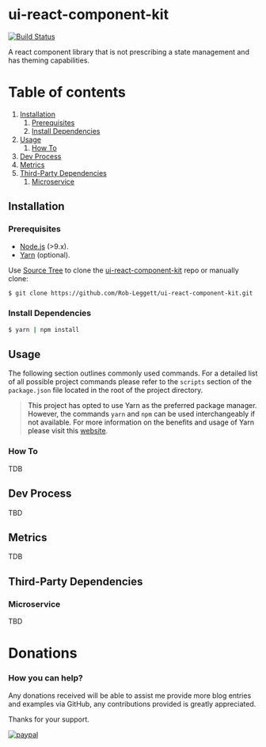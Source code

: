ui-react-component-kit
========================
[![Build Status](https://travis-ci.org/Rob-Leggett/ui-react-component-kit.svg?branch=master)](https://travis-ci.org/Rob-Leggett/ui-react-component-kit)

A react component library that is not prescribing a state management and has theming capabilities.

# Table of contents
1. [Installation](#installation)
    1. [Prerequisites](#prerequisites)
    2. [Install Dependencies](#install-dependencies)
2. [Usage](#usage)
    1. [How To](#how-to)
3. [Dev Process](#dev-process)
4. [Metrics](#metrics)
5. [Third-Party Dependencies](#third-party-dependencies)
    1. [Microservice](#microservice)

## Installation <a name="installation"/>

### Prerequisites <a name="prerequisites"/>
- [Node.js](https://nodejs.org/en/) (>9.x).
- [Yarn](https://yarnpkg.com/en/) (optional).

Use [Source Tree](https://www.sourcetreeapp.com/) to clone the [ui-react-component-kit](https://github.com/Rob-Leggett/ui-react-component-kit) repo or manually clone:

``` bash
$ git clone https://github.com/Rob-Leggett/ui-react-component-kit.git
```

### Install Dependencies <a name="install-dependencies"/>
``` bash
$ yarn | npm install
```

## Usage <a name="usage"/>
The following section outlines commonly used commands. For a detailed list of all possible project commands please refer to the `scripts` section of the `package.json` file located in the root of the project directory.

> This project has opted to use Yarn as the preferred package manager. However, the commands `yarn` and `npm` can be used interchangeably if not available. For more information on the benefits and usage of Yarn please visit this [website](https://yarnpkg.com/en/).

### How To <a name="how-to"/>

TDB

## Dev Process <a name="dev-process"/>

TBD

## Metrics <a name="metrics"/>

TDB

## Third-Party Dependencies <a name="third-party-dependencies"/>


### Microservice <a name="microservice"/>

TBD

Donations
====================

### How you can help?

Any donations received will be able to assist me provide more blog entries and examples via GitHub, any contributions provided is greatly appreciated.

Thanks for your support.

[![paypal](https://www.paypal.com/en_US/i/btn/btn_donateCC_LG.gif)](https://www.paypal.com/cgi-bin/webscr?cmd=_donations&business=EV2ZLZBABFJ34&lc=AU&item_name=Research%20%26%20Development&currency_code=AUD&bn=PP%2dDonationsBF%3abtn_donateCC_LG%2egif%3aNonHosted)
